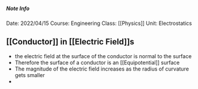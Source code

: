 ##### Note Info
Date: 2022/04/15
Course: Engineering
Class: [[Physics]]
Unit: Electrostatics

## [[Conductor]] in [[Electric Field]]s
- the electric field at the surface of the conductor is normal to the surface
- Therefore the surface of a conductor is an [[Equipotential]] surface
- The magnitude of the electric field increases as the radius of curvature gets smaller
- 